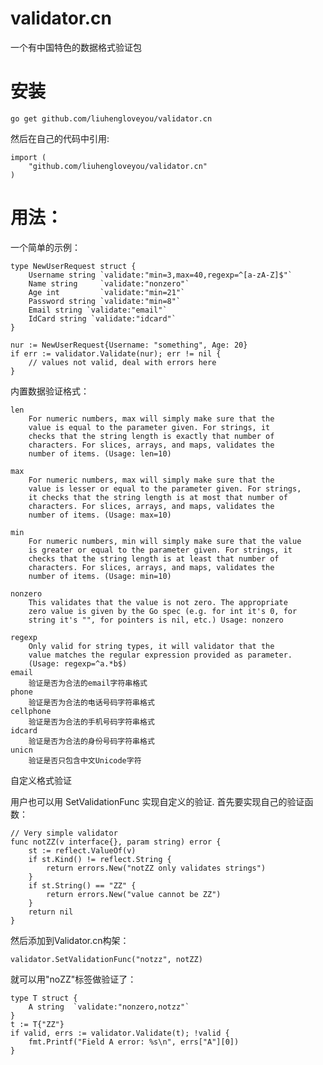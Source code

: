 validator.cn
================

一个有中国特色的数据格式验证包

安装
===

	go get github.com/liuhengloveyou/validator.cn

然后在自己的代码中引用:

	import (
		"github.com/liuhengloveyou/validator.cn"
	)

用法：
=====

一个简单的示例：

	type NewUserRequest struct {
		Username string `validate:"min=3,max=40,regexp=^[a-zA-Z]$"`
		Name string     `validate:"nonzero"`
		Age int         `validate:"min=21"`
		Password string `validate:"min=8"`
		Email string `validate:"email"`
		IdCard string `validate:"idcard"`
	}

	nur := NewUserRequest{Username: "something", Age: 20}
	if err := validator.Validate(nur); err != nil {
		// values not valid, deal with errors here
	}


内置数据验证格式：

	len
		For numeric numbers, max will simply make sure that the
		value is equal to the parameter given. For strings, it
		checks that the string length is exactly that number of
		characters. For slices,	arrays, and maps, validates the
		number of items. (Usage: len=10)
	
	max
		For numeric numbers, max will simply make sure that the
		value is lesser or equal to the parameter given. For strings,
		it checks that the string length is at most that number of
		characters. For slices,	arrays, and maps, validates the
		number of items. (Usage: max=10)
	
	min
		For numeric numbers, min will simply make sure that the value
		is greater or equal to the parameter given. For strings, it
		checks that the string length is at least that number of
		characters. For slices, arrays, and maps, validates the
		number of items. (Usage: min=10)
	
	nonzero
		This validates that the value is not zero. The appropriate
		zero value is given by the Go spec (e.g. for int it's 0, for
		string it's "", for pointers is nil, etc.) Usage: nonzero
	
	regexp
		Only valid for string types, it will validator that the
		value matches the regular expression provided as parameter.
		(Usage: regexp=^a.*b$)
	email
		验证是否为合法的email字符串格式
	phone
		验证是否为合法的电话号码字符串格式
	cellphone
		验证是否为合法的手机号码字符串格式
	idcard
		验证是否为合法的身份号码字符串格式
	unicn
		验证是否只包含中文Unicode字符

自定义格式验证

用户也可以用 SetValidationFunc 实现自定义的验证. 首先要实现自己的验证函数：

	// Very simple validator
	func notZZ(v interface{}, param string) error {
		st := reflect.ValueOf(v)
		if st.Kind() != reflect.String {
			return errors.New("notZZ only validates strings")
		}
		if st.String() == "ZZ" {
			return errors.New("value cannot be ZZ")
		}
		return nil
	}

然后添加到Validator.cn构架：

	validator.SetValidationFunc("notzz", notZZ)

就可以用"noZZ"标签做验证了：

	type T struct {
		A string  `validate:"nonzero,notzz"`
	}
	t := T{"ZZ"}
	if valid, errs := validator.Validate(t); !valid {
		fmt.Printf("Field A error: %s\n", errs["A"][0])
	}
